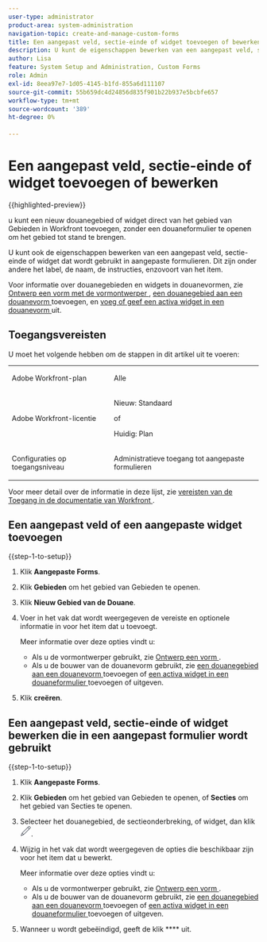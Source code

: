 ```yaml
---
user-type: administrator
product-area: system-administration
navigation-topic: create-and-manage-custom-forms
title: Een aangepast veld, sectie-einde of widget toevoegen of bewerken
description: U kunt de eigenschappen bewerken van een aangepast veld, sectie-einde of widget dat in een aangepast formulier wordt gebruikt in uw Adobe Workfront-exemplaar. Dit zijn onder andere het label, de naam, de instructies, enzovoort van het item.
author: Lisa
feature: System Setup and Administration, Custom Forms
role: Admin
exl-id: 8eea97e7-1d05-4145-b1fd-855a6d111107
source-git-commit: 55b659dc4d24856d835f901b22b937e5bcbfe657
workflow-type: tm+mt
source-wordcount: '389'
ht-degree: 0%

---
```


# Een aangepast veld, sectie-einde of widget toevoegen of bewerken

{{highlighted-preview}}

<span class="preview"> u kunt een nieuw douanegebied of widget direct van het gebied van Gebieden in Workfront toevoegen, zonder een douaneformulier te openen om het gebied tot stand te brengen.</span>

U kunt ook de eigenschappen bewerken van een aangepast veld, sectie-einde of widget dat wordt gebruikt in aangepaste formulieren. Dit zijn onder andere het label, de naam, de instructies, enzovoort van het item.

Voor informatie over douanegebieden en widgets in douanevormen, zie [ Ontwerp een vorm met de vormontwerper ](/help/quicksilver/administration-and-setup/customize-workfront/create-manage-custom-forms/form-designer/design-a-form/design-a-form.md), [ een douanegebied aan een douanevorm ](../../../administration-and-setup/customize-workfront/create-manage-custom-forms/add-a-custom-field-to-a-custom-form.md) toevoegen, en [ voeg of geef een activa widget in een douanevorm ](../../../administration-and-setup/customize-workfront/create-manage-custom-forms/add-widget-or-edit-its-properties-in-a-custom-form.md) uit.

## Toegangsvereisten

U moet het volgende hebben om de stappen in dit artikel uit te voeren:

<table style="table-layout:auto"> 
 <col> 
 <col> 
 <tbody> 
  <tr data-mc-conditions=""> 
   <td role="rowheader"> <p>Adobe Workfront-plan</p> </td> 
   <td>Alle</td> 
  </tr> 
  <tr> 
   <td role="rowheader">Adobe Workfront-licentie</td> 
   <td>
   <p>Nieuw: Standaard</p>
   <p>of</p>
   <p>Huidig: Plan</p></td>
  </tr> 
  <tr data-mc-conditions=""> 
   <td role="rowheader">Configuraties op toegangsniveau</td> 
   <td> <p>Administratieve toegang tot aangepaste formulieren</p> </td> 
  </tr> 
 </tbody> 
</table>

Voor meer detail over de informatie in deze lijst, zie [ vereisten van de Toegang in de documentatie van Workfront ](/help/quicksilver/administration-and-setup/add-users/access-levels-and-object-permissions/access-level-requirements-in-documentation.md).

<div class="preview">

## Een aangepast veld of een aangepaste widget toevoegen

{{step-1-to-setup}}

1. Klik **Aangepaste Forms**.
1. Klik **Gebieden** om het gebied van Gebieden te openen.
1. Klik **Nieuw Gebied van de Douane**.
1. Voer in het vak dat wordt weergegeven de vereiste en optionele informatie in voor het item dat u toevoegt.

   Meer informatie over deze opties vindt u:
   * Als u de vormontwerper gebruikt, zie [ Ontwerp een vorm ](/help/quicksilver/administration-and-setup/customize-workfront/create-manage-custom-forms/form-designer/design-a-form/design-a-form.md).
   * Als u de bouwer van de douanevorm gebruikt, zie [ een douanegebied aan een douanevorm ](../../../administration-and-setup/customize-workfront/create-manage-custom-forms/add-a-custom-field-to-a-custom-form.md) toevoegen of [ een activa widget in een douaneformulier ](../../../administration-and-setup/customize-workfront/create-manage-custom-forms/add-widget-or-edit-its-properties-in-a-custom-form.md) toevoegen of uitgeven.

1. Klik **creëren**.

</div>

## Een aangepast veld, sectie-einde of widget bewerken die in een aangepast formulier wordt gebruikt

{{step-1-to-setup}}

1. Klik **Aangepaste Forms**.
1. Klik **Gebieden** om het gebied van Gebieden te openen, of **Secties** om het gebied van Secties te openen.
1. Selecteer het douanegebied, de sectieonderbreking, of widget, dan klik ![ uitgeven pictogram ](assets/edit-icon.png).
1. Wijzig in het vak dat wordt weergegeven de opties die beschikbaar zijn voor het item dat u bewerkt.

   Meer informatie over deze opties vindt u:
   * Als u de vormontwerper gebruikt, zie [ Ontwerp een vorm ](/help/quicksilver/administration-and-setup/customize-workfront/create-manage-custom-forms/form-designer/design-a-form/design-a-form.md).
   * Als u de bouwer van de douanevorm gebruikt, zie [ een douanegebied aan een douanevorm ](../../../administration-and-setup/customize-workfront/create-manage-custom-forms/add-a-custom-field-to-a-custom-form.md) toevoegen of [ een activa widget in een douaneformulier ](../../../administration-and-setup/customize-workfront/create-manage-custom-forms/add-widget-or-edit-its-properties-in-a-custom-form.md) toevoegen of uitgeven.

1. Wanneer u wordt gebeëindigd, geeft de klik **** uit.
